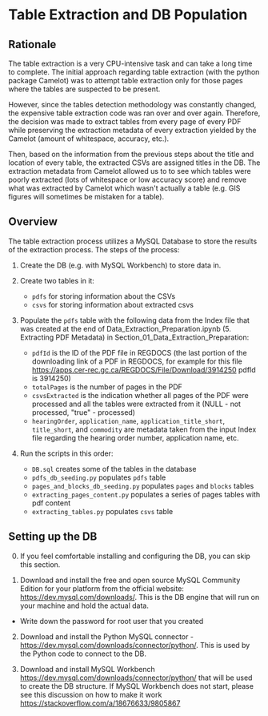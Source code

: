 # Table Extraction and DB Population

## Rationale

The table extraction is a very CPU-intensive task and can take a long time to complete.
The initial approach regarding table extraction (with the python package Camelot) was to attempt table extraction only for those pages where the tables are suspected to be present.

However, since the tables detection methodology was constantly changed, the expensive table extraction code was ran over and over again. Therefore, the decision was made to extract tables from every page of every PDF while preserving the extraction metadata of every extraction yielded by the Camelot (amount of whitespace, accuracy, etc.).

Then, based on the information from the previous steps about the title and location of every table, the extracted CSVs are assigned titles in the DB. The extraction metadata from Camelot allowed us to to see which tables were poorly extracted (lots of whitespace or low accuracy score) and remove what was extracted by Camelot which wasn't actually a table (e.g. GIS figures will sometimes be mistaken for a table).

## Overview

The table extraction process utilizes a MySQL Database to store the results of the extraction process. The steps of the process:
1. Create the DB (e.g. with MySQL Workbench) to store data in.
2. Create two tables in it:
    * `pdfs` for storing information about the CSVs
    * `csvs` for storing information about extracted csvs

3. Populate the `pdfs` table with the following data from the Index file that was created at the end of Data_Extraction_Preparation.ipynb (5. Extracting PDF Metadata) in Section_01_Data_Extraction_Preparation:
    * `pdfId` is the ID of the PDF file in REGDOCS (the last portion of the downloading link of a PDF in REGDOCS, for example for this file https://apps.cer-rec.gc.ca/REGDOCS/File/Download/3914250 pdfId is 3914250)
    * `totalPages` is the number of pages in the PDF
    * `csvsExtracted` is the indication whether all pages of the PDF were processed and all the tables were extracted from it (NULL - not processed, "true" - processed)
    * `hearingOrder`, `application_name`, `application_title_short`, `title_short`, and `commodity` are metadata taken from the input Index file regarding the hearing order number, application name, etc.

4. Run the scripts in this order:
    * `DB.sql` creates some of the tables in the database
    * `pdfs_db_seeding.py` populates `pdfs` table
    * `pages_and_blocks_db_seeding.py` populates `pages` and `blocks` tables
    * `extracting_pages_content.py` populates a series of pages tables with pdf content
    * `extracting_tables.py` populates `csvs` table

## Setting up the DB

0. If you feel comfortable installing and configuring the DB, you can skip this section.

1. Download and install the free and open source MySQL Community Edition for your platform from the official website: https://dev.mysql.com/downloads/. This is the DB engine that will run on your machine and hold the actual data.
* Write down the password for root user that you created

2. Download and install the Python MySQL connector - https://dev.mysql.com/downloads/connector/python/. This is used by the Python code to connect to the DB.

3. Download and install MySQL Workbench https://dev.mysql.com/downloads/connector/python/ that will be used to create the DB structure. If MySQL Workbench does not start, please see this discussion on how to make it work https://stackoverflow.com/a/18676633/9805867
